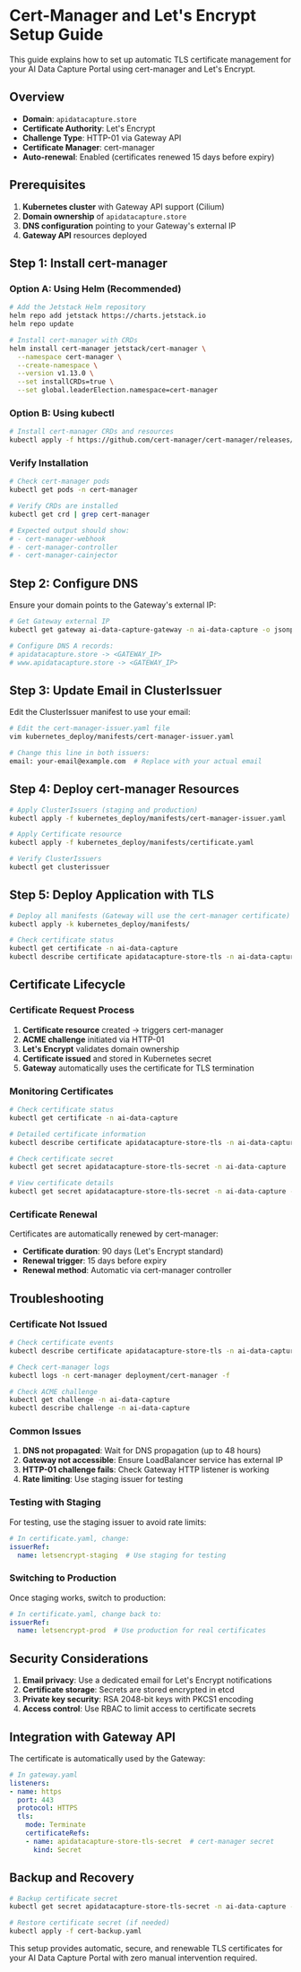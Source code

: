 # Cert-Manager and Let's Encrypt Setup Guide

This guide explains how to set up automatic TLS certificate management for your AI Data Capture Portal using cert-manager and Let's Encrypt.

## Overview

- **Domain**: `apidatacapture.store`
- **Certificate Authority**: Let's Encrypt
- **Challenge Type**: HTTP-01 via Gateway API
- **Certificate Manager**: cert-manager
- **Auto-renewal**: Enabled (certificates renewed 15 days before expiry)

## Prerequisites

1. **Kubernetes cluster** with Gateway API support (Cilium)
2. **Domain ownership** of `apidatacapture.store`
3. **DNS configuration** pointing to your Gateway's external IP
4. **Gateway API** resources deployed

## Step 1: Install cert-manager

### Option A: Using Helm (Recommended)

```bash
# Add the Jetstack Helm repository
helm repo add jetstack https://charts.jetstack.io
helm repo update

# Install cert-manager with CRDs
helm install cert-manager jetstack/cert-manager \
  --namespace cert-manager \
  --create-namespace \
  --version v1.13.0 \
  --set installCRDs=true \
  --set global.leaderElection.namespace=cert-manager
```

### Option B: Using kubectl

```bash
# Install cert-manager CRDs and resources
kubectl apply -f https://github.com/cert-manager/cert-manager/releases/download/v1.13.0/cert-manager.yaml
```

### Verify Installation

```bash
# Check cert-manager pods
kubectl get pods -n cert-manager

# Verify CRDs are installed
kubectl get crd | grep cert-manager

# Expected output should show:
# - cert-manager-webhook
# - cert-manager-controller  
# - cert-manager-cainjector
```

## Step 2: Configure DNS

Ensure your domain points to the Gateway's external IP:

```bash
# Get Gateway external IP
kubectl get gateway ai-data-capture-gateway -n ai-data-capture -o jsonpath='{.status.addresses[0].value}'

# Configure DNS A records:
# apidatacapture.store -> <GATEWAY_IP>
# www.apidatacapture.store -> <GATEWAY_IP>
```

## Step 3: Update Email in ClusterIssuer

Edit the ClusterIssuer manifest to use your email:

```bash
# Edit the cert-manager-issuer.yaml file
vim kubernetes_deploy/manifests/cert-manager-issuer.yaml

# Change this line in both issuers:
email: your-email@example.com  # Replace with your actual email
```

## Step 4: Deploy cert-manager Resources

```bash
# Apply ClusterIssuers (staging and production)
kubectl apply -f kubernetes_deploy/manifests/cert-manager-issuer.yaml

# Apply Certificate resource
kubectl apply -f kubernetes_deploy/manifests/certificate.yaml

# Verify ClusterIssuers
kubectl get clusterissuer
```

## Step 5: Deploy Application with TLS

```bash
# Deploy all manifests (Gateway will use the cert-manager certificate)
kubectl apply -k kubernetes_deploy/manifests/

# Check certificate status
kubectl get certificate -n ai-data-capture
kubectl describe certificate apidatacapture-store-tls -n ai-data-capture
```

## Certificate Lifecycle

### Certificate Request Process

1. **Certificate resource** created → triggers cert-manager
2. **ACME challenge** initiated via HTTP-01 
3. **Let's Encrypt** validates domain ownership
4. **Certificate issued** and stored in Kubernetes secret
5. **Gateway** automatically uses the certificate for TLS termination

### Monitoring Certificates

```bash
# Check certificate status
kubectl get certificate -n ai-data-capture

# Detailed certificate information
kubectl describe certificate apidatacapture-store-tls -n ai-data-capture

# Check certificate secret
kubectl get secret apidatacapture-store-tls-secret -n ai-data-capture

# View certificate details
kubectl get secret apidatacapture-store-tls-secret -n ai-data-capture -o jsonpath='{.data.tls\.crt}' | base64 -d | openssl x509 -text -noout
```

### Certificate Renewal

Certificates are automatically renewed by cert-manager:

- **Certificate duration**: 90 days (Let's Encrypt standard)
- **Renewal trigger**: 15 days before expiry
- **Renewal method**: Automatic via cert-manager controller

## Troubleshooting

### Certificate Not Issued

```bash
# Check certificate events
kubectl describe certificate apidatacapture-store-tls -n ai-data-capture

# Check cert-manager logs
kubectl logs -n cert-manager deployment/cert-manager -f

# Check ACME challenge
kubectl get challenge -n ai-data-capture
kubectl describe challenge -n ai-data-capture
```

### Common Issues

1. **DNS not propagated**: Wait for DNS propagation (up to 48 hours)
2. **Gateway not accessible**: Ensure LoadBalancer service has external IP
3. **HTTP-01 challenge fails**: Check Gateway HTTP listener is working
4. **Rate limiting**: Use staging issuer for testing

### Testing with Staging

For testing, use the staging issuer to avoid rate limits:

```yaml
# In certificate.yaml, change:
issuerRef:
  name: letsencrypt-staging  # Use staging for testing
```

### Switching to Production

Once staging works, switch to production:

```yaml
# In certificate.yaml, change back to:
issuerRef:
  name: letsencrypt-prod  # Use production for real certificates
```

## Security Considerations

1. **Email privacy**: Use a dedicated email for Let's Encrypt notifications
2. **Certificate storage**: Secrets are stored encrypted in etcd
3. **Private key security**: RSA 2048-bit keys with PKCS1 encoding
4. **Access control**: Use RBAC to limit access to certificate secrets

## Integration with Gateway API

The certificate is automatically used by the Gateway:

```yaml
# In gateway.yaml
listeners:
- name: https
  port: 443
  protocol: HTTPS
  tls:
    mode: Terminate
    certificateRefs:
    - name: apidatacapture-store-tls-secret  # cert-manager secret
      kind: Secret
```

## Backup and Recovery

```bash
# Backup certificate secret
kubectl get secret apidatacapture-store-tls-secret -n ai-data-capture -o yaml > cert-backup.yaml

# Restore certificate secret (if needed)
kubectl apply -f cert-backup.yaml
```

This setup provides automatic, secure, and renewable TLS certificates for your AI Data Capture Portal with zero manual intervention required.

